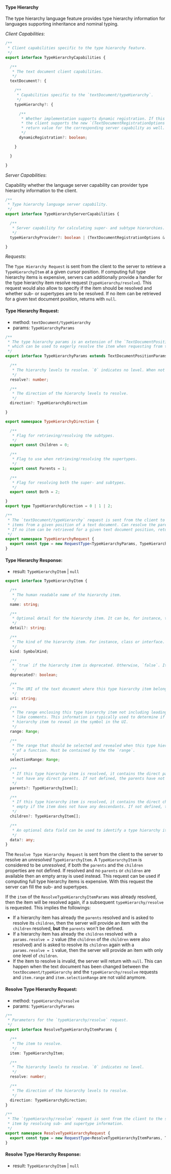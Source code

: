 #### Type Hierarchy

The type hierarchy language feature provides type hierarchy information for languages supporting inheritance and nominal typing.

_Client Capabilities_:

```ts
/**
 * Client capabilities specific to the type hierarchy feature.
 */
export interface TypeHierarchyCapabilities {

  /**
   * The text document client capabilities.
   */
  textDocument?: {

    /**
     * Capabilities specific to the `textDocument/typeHierarchy`.
     */
    typeHierarchy?: {

      /**
       * Whether implementation supports dynamic registration. If this is set to `true`
       * the client supports the new `(TextDocumentRegistrationOptions & StaticRegistrationOptions)`
       * return value for the corresponding server capability as well.
       */
      dynamicRegistration?: boolean;

    }

  }

}
```

_Server Capabilities_:

Capability whether the language server capability can provider type hierarchy information to the client.

```ts
/**
 * Type hierarchy language server capability.
 */
export interface TypeHierarchyServerCapabilities {

  /**
   * Server capability for calculating super- and subtype hierarchies.
   */
  typeHierarchyProvider?: boolean | (TextDocumentRegistrationOptions & StaticRegistrationOptions);

}
```

_Requests_:

The `Type Hierarchy Request` is sent from the client to the server to retrieve a `TypeHierarchyItem` at a given cursor position. If computing full type hierarchy items is expensive, servers can additionally provide a handler for the type hierarchy item resolve request (`typeHierarchy/resolve`). This request would also allow to specify if the item should be resolved and whether sub- or supertypes are to be resolved. If no item can be retrieved for a given text document position, returns with `null`.

#### Type Hierarchy Request:

 * method: `textDocument/typeHierarchy`
 * params: `TypeHierarchyParams`

```ts
/**
 * The type hierarchy params is an extension of the `TextDocumentPositionParams` with optional properties
 * which can be used to eagerly resolve the item when requesting from the server.
 */
export interface TypeHierarchyParams extends TextDocumentPositionParams {

  /**
   * The hierarchy levels to resolve. `0` indicates no level. When not defined, it is treated as `0`.
   */
  resolve?: number;

  /**
   * The direction of the hierarchy levels to resolve.
   */
  direction?: TypeHierarchyDirection

}

export namespace TypeHierarchyDirection {

  /**
   * Flag for retrieving/resolving the subtypes.
   */
  export const Children = 0;

  /**
   * Flag to use when retrieving/resolving the supertypes.
   */
  export const Parents = 1;

  /**
   * Flag for resolving both the super- and subtypes.
   */
  export const Both = 2;

}
export type TypeHierarchyDirection = 0 | 1 | 2;

/**
 * The `textDocument/typeHierarchy` request is sent from the client to the server to retrieve the type hierarchy
 * items from a given position of a text document. Can resolve the parentage information on demand.
 * If no item can be retrieved for a given text document position, returns with `null`.
 */
export namespace TypeHierarchyRequest {
  export const type = new RequestType<TypeHierarchyParams, TypeHierarchyItem | null, void, void>('textDocument/typeHierarchy');
}
```

#### Type Hierarchy Response:

  * result: `TypeHierarchyItem` | `null`

```ts
export interface TypeHierarchyItem {

  /**
   * The human readable name of the hierarchy item.
   */
  name: string;

  /**
   * Optional detail for the hierarchy item. It can be, for instance, the signature of a function or method.
   */
  detail?: string;

  /**
   * The kind of the hierarchy item. For instance, class or interface.
   */
  kind: SymbolKind;

  /**
   * `true` if the hierarchy item is deprecated. Otherwise, `false`. It is `false` by default.
   */
  deprecated?: boolean;

  /**
   * The URI of the text document where this type hierarchy item belongs to.
   */
  uri: string;

  /**
   * The range enclosing this type hierarchy item not including leading/trailing whitespace but everything else
   * like comments. This information is typically used to determine if the the clients cursor is inside the type
   * hierarchy item to reveal in the symbol in the UI.
   */
  range: Range;

  /**
   * The range that should be selected and revealed when this type hierarchy item is being picked, e.g the name
   * of a function. Must be contained by the the `range`.
   */
  selectionRange: Range;

  /**
   * If this type hierarchy item is resolved, it contains the direct parents. Could be empty if the item does
   * not have any direct parents. If not defined, the parents have not been resolved yet.
   */
  parents?: TypeHierarchyItem[];

  /**
   * If this type hierarchy item is resolved, it contains the direct children of the current item. Could be
   * empty if the item does not have any descendants. If not defined, the children have not been resolved.
   */
  children?: TypeHierarchyItem[];

  /**
   * An optional data field can be used to identify a type hierarchy item in a resolve request.
   */
  data?: any;
}
```

The `Resolve Type Hierarchy Request` is sent from the client to the server to resolve an _unresolved_ `TypeHierarchyItem`. A `TypeHierarchyItem` is considered to be _unresolved_, if both the `parents` and the `children` properties are not defined. If resolved and no `parents` or `children` are available then an empty array is used instead. This request can be used if computing full type hierarchy items is expensive. With this request the server can fill the sub- and supertypes.

If the `item` of the `ResolveTypeHierarchyItemParams` was already resolved, then the item will be resolved again, if a subsequent `typeHierarchy/resolve` is requested. This implies the followings:
 - If a hierarchy item has already the `parents` resolved and is asked to resolve its `children`, then the server will provide an item with the `children` resolved, **but** the `parents` won't be defined.
 - If a hierarchy item has already the `children` resolved with a `params.resolve = 2` value (the `children` of the `children` were also resolved) and is asked to resolve its `children` again with a `params.resolve = 1` value, then the server will provide an item with only one level of `children`.
 - If the item to resolve is invalid, the server will return with `null`. This can happen when the text document has been changed between the `textDocument/typeHierarchy` and the `typeHierarchy/resolve` requests and `item.range` and `item.selectionRange` are not valid anymore.

#### Resolve Type Hierarchy Request:

 * method: `typeHierarchy/resolve`
 * params: `TypeHierarchyParams`

```ts
/**
 * Parameters for the `typeHierarchy/resolve` request.
 */
export interface ResolveTypeHierarchyItemParams {

  /**
   * The item to resolve.
   */
  item: TypeHierarchyItem;

  /**
   * The hierarchy levels to resolve. `0` indicates no level.
   */
  resolve: number;

  /**
   * The direction of the hierarchy levels to resolve.
   */
  direction: TypeHierarchyDirection;
}

/**
 * The `typeHierarchy/resolve` request is sent from the client to the server to resolve a type hierarchy
 * item by resolving sub- and supertype information.
 */
export namespace ResolveTypeHierarchyRequest {
  export const type = new RequestType<ResolveTypeHierarchyItemParams, TypeHierarchyItem | null, void, void>('typeHierarchy/resolve');
}
```

#### Resolve Type Hierarchy Response:

  * result: `TypeHierarchyItem` | `null`